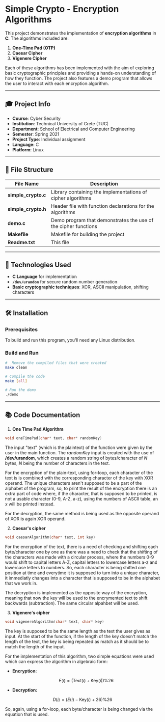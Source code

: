 # Simple Crypto - Encryption Algorithms

This project demonstrates the implementation of **encryption algorithms** in **C**. The algorithms included are:

1. **One-Time Pad (OTP)**
2. **Caesar Cipher**
3. **Vigenere Cipher**

Each of these algorithms has been implemented with the aim of exploring basic cryptographic principles and providing a hands-on understanding of how they function. The project also features a demo program that allows the user to interact with each encryption algorithm.

---

## 🎓 Project Info

- **Course**: Cyber Security
- **Institution**: Technical University of Crete (TUC)
- **Department**: School of Electrical and Computer Engineering
- **Semester**: Spring 2021
- **Project Type**: Individual assignment
- **Language**: C
- **Platform**: Linux

---

## 🧱 File Structure

| File Name           | Description                                              |
|---------------------|----------------------------------------------------------|
| **simple_crypto.c**  | Library containing the implementations of cipher algorithms |
| **simple_crypto.h**  | Header file with function declarations for the algorithms |
| **demo.c**           | Demo program that demonstrates the use of the cipher functions |
| **Makefile**         | Makefile for building the project                        |
| **Readme.txt**       | This file                                                |

---

## 🚀 Technologies Used

- **C Language** for implementation
- **`/dev/urandom`** for secure random number generation
- **Basic cryptographic techniques**: XOR, ASCII manipulation, shifting characters

---

## 🛠️ Installation

### Prerequisites

To build and run this program, you'll need any Linux distribution.

### Build and Run

```bash
#  Remove the compiled files that were created
make clean

# Compile the code
make [all]

# Run the demo
./demo
```

---

## 📚 Code Documentation

1. **One Time Pad Algorithm**

```c
void oneTimePad(char* text, char* randomKey)
```

The input "text" (which is the plaintext) of the function were given by the user in the main function. The *randomKey* input is created with the use of **/dev/urandom**, which creates a random string of bytes/character of *N* bytes, *N* being the number of characters in the text.

For the encryption of the plain-text, using for-loop, each character of the text is is combined with the corresponding character of the key with XOR operand. The unique characters aren't supposed to be a part of the alphabet of the program, so, to print the result
of the encryption there is an extra part of code where, if the character, that is supposed to be printed, is not a usable character (0-9, A-Z, a-z), using the numbers of ASCII table, an *x* will be printed instead.

For the decryption, the same method is being used as the opposite operand of XOR is again XOR operand.

2. **Caesar's cipher**

```c
void caesarAlgorithm(char* text, int key)
```

For the encryption of the text, there is a need of checking and shifting each byte/character one by one as there was a need to check that the shifting of the characters was made with a circular process, where the numbers 0-9 would shift to capital letters A-Z,
capital letters to lowercase letters a-z and lowercase letters to numbers. So, each character is being shifted one position at time and everytime it is supposed to turn into a unique character, it immediatly changes into a character that is supposed to be in the alphabet that we work in.

The decryption is implemented as the opposite way of the encryption, meaning that now the key will be used to the encrymented text to shift backwards (subtraction). The same circular alpahbet will be used. 

3. **Vigenere's cipher**

```c
void vigenereAlgorithm(char* text, char* key)
```

The key is supposed to be the same length as the text the user gives as input. At the start of the function, if the length of the key doesn't match the length of the text, the key is being repeated as match as it should be to match the length of the input.

For the implementation of this algorithm, two simple equations were used which can express the algorithm in algebraic form:

- **Encryption:**

  $$
  E(i) = (\text{Text}(i) + \text{Key}(i)) \% 26
  $$

- **Decryption:**

 $$
  D(i) = (E(i) - \text{Key}(i) + 26) \% 26
 $$

So, again, using a for-loop, each byte/character is being changed via the equation that is used.
